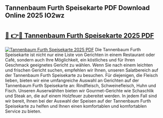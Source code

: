 ## Tannenbaum Furth Speisekarte PDF Download Online 2025 IO2wz

# <h2><a href="http://gce9tzz.nevu.top/?p=Tannenbaum+Furth+Speisekarte">🔗 👉🔴 Tannenbaum Furth Speisekarte 2025 PDF</a></h2>

[![Tannenbaum Furth Speisekarte 2025 PDF](https://i.imgur.com/dBaPXMq.png)](http://gce9tzz.nevu.top/?p=Tannenbaum+Furth+Speisekarte)
Die Tannenbaum Furth Speisekarte ist nicht nur eine Liste von Gerichten in einem Restaurant oder Café, sondern auch Ihre Möglichkeit, ein köstliches und für Ihren Geschmack geeignetes Gericht zu wählen. Wenn Sie nach einem leichten und frischen Gericht suchen, empfehlen wir Ihnen, unseren Salatbereich auf der Tannenbaum Furth Speisekarte zu besuchen. Für diejenigen, die Fleisch lieben, bieten wir eine umfangreiche Auswahl an Gerichten auf der Tannenbaum Furth Speisekarte an: Rindfleisch, Schweinefleisch, Huhn und Fisch. Unseren Auserwählten bieten wir Gourmet-Gerichte wie Schaschlik und Steak an, die auf einem Holzfeuer zubereitet werden. In jedem Fall sind wir bereit, Ihnen bei der Auswahl der Speisen auf der Tannenbaum Furth Speisekarte zu helfen und Ihnen einen komfortablen und komfortablen Service zu bieten.
